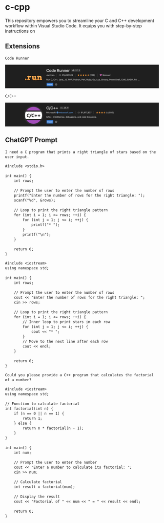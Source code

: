 # c-cpp
This repository empowers you to streamline your C and C++ development workflow within Visual Studio Code. It equips you with step-by-step instructions on

## Extensions
```
Code Runner
```

![Code_Runner](https://github.com/ibasloom/c-cpp/blob/main/Images/Code_Runner.png)
```
C/C++
```
![C/C++](https://github.com/ibasloom/c-cpp/blob/main/Images/C%3AC%2B%2B.png)

## ChatGPT Prompt

```
I need a C program that prints a right triangle of stars based on the user input.
```

```
#include <stdio.h>

int main() {
    int rows;

    // Prompt the user to enter the number of rows
    printf("Enter the number of rows for the right triangle: ");
    scanf("%d", &rows);

    // Loop to print the right triangle pattern
    for (int i = 1; i <= rows; ++i) {
        for (int j = 1; j <= i; ++j) {
            printf("* ");
        }
        printf("\n");
    }

    return 0;
}

```

```
#include <iostream>
using namespace std;

int main() {
    int rows;

    // Prompt the user to enter the number of rows
    cout << "Enter the number of rows for the right triangle: ";
    cin >> rows;

    // Loop to print the right triangle pattern
    for (int i = 1; i <= rows; ++i) {
        // Inner loop to print stars in each row
        for (int j = 1; j <= i; ++j) {
            cout << "* ";
        }
        // Move to the next line after each row
        cout << endl;
    }

    return 0;
}

```


```
Could you please provide a C++ program that calculates the factorial of a number?
```

```
#include <iostream>
using namespace std;

// Function to calculate factorial
int factorial(int n) {
    if (n == 0 || n == 1) {
        return 1;
    } else {
        return n * factorial(n - 1);
    }
}

int main() {
    int num;

    // Prompt the user to enter the number
    cout << "Enter a number to calculate its factorial: ";
    cin >> num;

    // Calculate factorial
    int result = factorial(num);

    // Display the result
    cout << "Factorial of " << num << " = " << result << endl;

    return 0;
}
```
